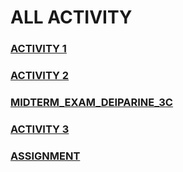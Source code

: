 # ALL ACTIVITY

### [ACTIVITY 1](https://github.com/RobertJoshLovesYou/Data-Analytics/blob/main/activity1.ipynb)

### [ACTIVITY 2](https://github.com/RobertJoshLovesYou/Elec-303_Activity-2/blob/main/Act2_Accident.ipynb)

### [MIDTERM_EXAM_DEIPARINE_3C](https://github.com/RobertJoshLovesYou/MIDTERM_EXAM_DEIPARINE_3C/blob/main/MIDTERM_EXAM.ipynb)

### [ACTIVITY 3](https://github.com/RobertJoshLovesYou/Data-Analytics/blob/main/Act_3_Dengue_Cases.ipynb)

### [ASSIGNMENT](https://github.com/RobertJoshLovesYou/Data-Analytics/blob/main/Deiparine_RobertJosh_SalaryPrediction.ipynb)

